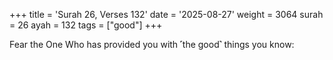 +++
title = 'Surah 26, Verses 132'
date = '2025-08-27'
weight = 3064
surah = 26
ayah = 132
tags = ["good"]
+++

Fear the One Who has provided you with ˹the good˺ things you know: